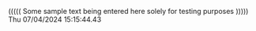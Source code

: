 ((((( Some sample text being entered here solely for testing purposes ))))) Thu 07/04/2024 15:15:44.43

